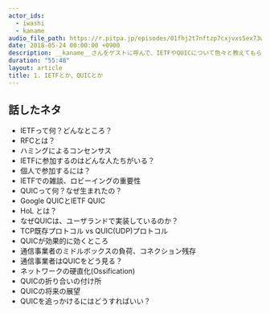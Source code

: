 ```yaml
---
actor_ids:
  - iwashi 
  - kaname
audio_file_path: https://r.pitpa.jp/episodes/01fhj2t7nftzp7cxjvxs5ex73w.mp3
date: 2018-05-24 00:00:00 +0900
description: __kaname__さんをゲストに呼んで、IETFやQUICについて色々と教えてもらっているエピソードです。
duration: "55:48"
layout: article
title: 1. IETFとか、QUICとか
---
```


## 話したネタ

- IETFって何？どんなところ？
- RFCとは？
- ハミングによるコンセンサス
- IETFに参加するのはどんな人たちがいる？
- 個人で参加するには？
- IETFでの雑談、ロビーイングの重要性
- QUICって何？なぜ生まれたの？
- Google QUICとIETF QUIC
- HoL とは？
- なぜQUICは、ユーザランドで実装しているのか？
- TCP既存プロトコル vs QUIC(UDP)プロトコル
- QUICが効果的に効くところ
- 通信事業者のミドルボックスの負荷、コネクション残存
- 通信事業者はQUICをどう見る？
- ネットワークの硬直化(Ossification)
- QUICの折り合いの付け所
- QUICの将来の展望
- QUICを追っかけるにはどうすればいい？
